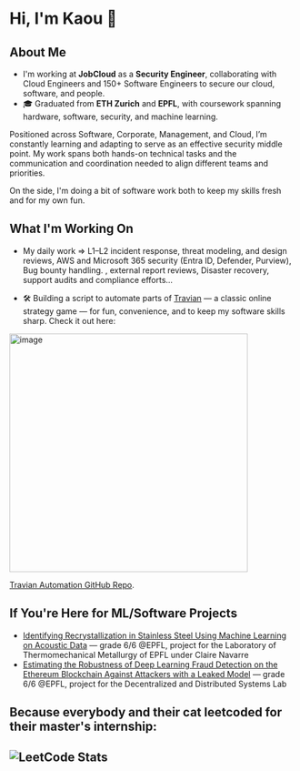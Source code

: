 # Hi, I'm Kaou 👋

## About Me
- I'm working at **JobCloud** as a **Security Engineer**, collaborating with Cloud Engineers and 150+ Software Engineers to secure our cloud, software, and people.
- 🎓 Graduated from **ETH Zurich** and **EPFL**, with coursework spanning hardware, software, security, and machine learning.

Positioned across Software, Corporate, Management, and Cloud, I’m constantly learning and adapting to serve as an effective security middle point. My work spans both hands-on technical tasks and the communication and coordination needed to align different teams and priorities.

On the side, I'm doing a bit of software work both to keep my skills fresh and for my own fun. 
## What I'm Working On
- My daily work =>  L1–L2 incident response, threat modeling, and design reviews, AWS and Microsoft 365 security (Entra ID, Defender, Purview), Bug bounty handling. , external report reviews, Disaster recovery, support audits and compliance efforts...

- 🛠️ Building a script to automate parts of [Travian](https://www.travian.com) — a classic online strategy game — for fun, convenience, and to keep my software skills sharp. Check it out here:

<img width="419" alt="image" src="https://github.com/user-attachments/assets/7b8403b4-e90a-42fe-970b-2d4e1141d102" />


[Travian Automation GitHub Repo](https://github.com/kaoutamine/travian_legends_bots).

## If You're Here for ML/Software Projects

- [Identifying Recrystallization in Stainless Steel Using Machine Learning on Acoustic Data](https://github.com/kaoutamine/ML_laser_powder_project) — grade 6/6 @EPFL, project for the Laboratory of Thermomechanical Metallurgy of EPFL under Claire Navarre
- [Estimating the Robustness of Deep Learning Fraud Detection on the Ethereum Blockchain Against Attackers with a Leaked Model](https://www.overleaf.com/read/mbxvnznrmbhv#c37320) — grade 6/6 @EPFL, project for the Decentralized and Distributed Systems Lab


## Because everybody and their cat leetcoded for their master's internship:
![LeetCode Stats](https://leetcard.jacoblin.cool/user1238lu?font=Dancing_Script)
---
